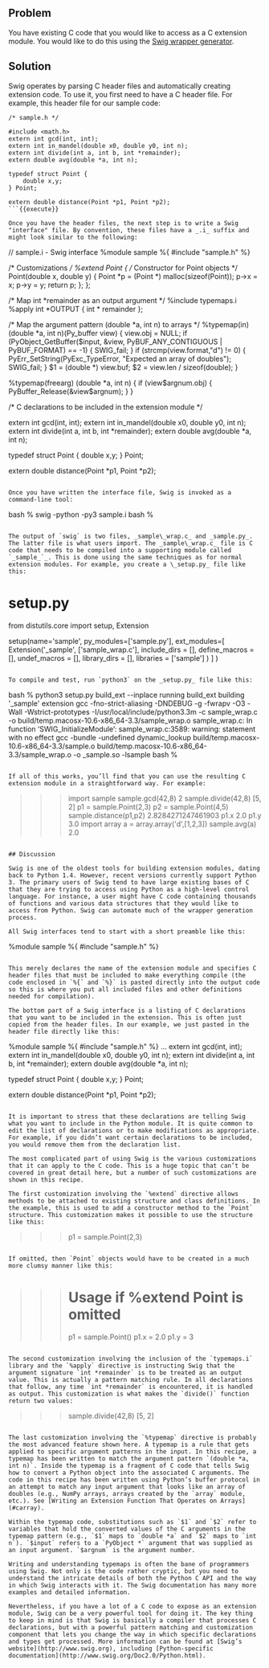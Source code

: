 ## Problem

You have existing C code that you would like to access as a C extension module. You would like to do this using the [Swig wrapper generator](http://www.swig.org).

## Solution

Swig operates by parsing C header files and automatically creating extension code. To use it, you first need to have a C header file. For example, this header file for our sample code:

```
/* sample.h */

#include <math.h>
extern int gcd(int, int);
extern int in_mandel(double x0, double y0, int n);
extern int divide(int a, int b, int *remainder);
extern double avg(double *a, int n);

typedef struct Point {
    double x,y;
} Point;

extern double distance(Point *p1, Point *p2);
```{{execute}}

Once you have the header files, the next step is to write a Swig "interface" file. By convention, these files have a _.i_ suffix and might look similar to the following:

```
// sample.i - Swig interface
%module sample
%{
#include "sample.h"
%}

/* Customizations */
%extend Point {
    /* Constructor for Point objects */
    Point(double x, double y) {
        Point *p = (Point *) malloc(sizeof(Point));
	p->x = x;
	p->y = y;
	return p;
   };
};

/* Map int *remainder as an output argument */
%include typemaps.i
%apply int *OUTPUT { int * remainder };

/* Map the argument pattern (double *a, int n) to arrays */
%typemap(in) (double *a, int n)(Py_buffer view) {
  view.obj = NULL;
  if (PyObject_GetBuffer($input, &view, PyBUF_ANY_CONTIGUOUS | PyBUF_FORMAT) == -1) {
    SWIG_fail;
  }
  if (strcmp(view.format,"d") != 0) {
    PyErr_SetString(PyExc_TypeError, "Expected an array of doubles");
    SWIG_fail;
  }
  $1 = (double *) view.buf;
  $2 = view.len / sizeof(double);
}

%typemap(freearg) (double *a, int n) {
  if (view$argnum.obj) {
    PyBuffer_Release(&view$argnum);
  }
}

/* C declarations to be included in the extension module */

extern int gcd(int, int);
extern int in_mandel(double x0, double y0, int n);
extern int divide(int a, int b, int *remainder);
extern double avg(double *a, int n);

typedef struct Point {
    double x,y;
} Point;

extern double distance(Point *p1, Point *p2);
```{{execute}}

Once you have written the interface file, Swig is invoked as a command-line tool:

```
bash % swig -python -py3 sample.i
bash %
```{{execute}}

The output of `swig` is two files, _sample\_wrap.c_ and _sample.py_. The latter file is what users import. The _sample\_wrap.c_ file is C code that needs to be compiled into a supporting module called `_sample_`_. This is done using the same techniques as for normal extension modules. For example, you create a \_setup.py_ file like this:

```
# setup.py
from distutils.core import setup, Extension

setup(name='sample',
      py_modules=['sample.py'],
      ext_modules=[
        Extension('_sample',
                  ['sample_wrap.c'],
                  include_dirs = [],
                  define_macros = [],
                  undef_macros = [],
                  library_dirs = [],
                  libraries = ['sample']
                  )
        ]
)
```{{execute}}

To compile and test, run `python3` on the _setup.py_ file like this:

```
bash % python3 setup.py build_ext --inplace
running build_ext
building '_sample' extension
gcc -fno-strict-aliasing -DNDEBUG -g -fwrapv -O3 -Wall -Wstrict-prototypes
-I/usr/local/include/python3.3m -c sample_wrap.c
 -o build/temp.macosx-10.6-x86_64-3.3/sample_wrap.o
sample_wrap.c: In function ‘SWIG_InitializeModule’:
sample_wrap.c:3589: warning: statement with no effect
gcc -bundle -undefined dynamic_lookup build/temp.macosx-10.6-x86_64-3.3/sample.o
 build/temp.macosx-10.6-x86_64-3.3/sample_wrap.o -o _sample.so -lsample
bash %
```{{execute}}

If all of this works, you’ll find that you can use the resulting C extension module in a straightforward way. For example:

```
>>> import sample
>>> sample.gcd(42,8)
2
>>> sample.divide(42,8)
[5, 2]
>>> p1 = sample.Point(2,3)
>>> p2 = sample.Point(4,5)
>>> sample.distance(p1,p2)
2.8284271247461903
>>> p1.x
2.0
>>> p1.y
3.0
>>> import array
>>> a = array.array('d',[1,2,3])
>>> sample.avg(a)
2.0
>>>
```{{execute}}

## Discussion

Swig is one of the oldest tools for building extension modules, dating back to Python 1.4. However, recent versions currently support Python 3. The primary users of Swig tend to have large existing bases of C that they are trying to access using Python as a high-level control language. For instance, a user might have C code containing thousands of functions and various data structures that they would like to access from Python. Swig can automate much of the wrapper generation process.

All Swig interfaces tend to start with a short preamble like this:

```
%module sample
%{
#include "sample.h"
%}
```{{execute}}

This merely declares the name of the extension module and specifies C header files that must be included to make everything compile (the code enclosed in `%{` and `%}` is pasted directly into the output code so this is where you put all included files and other definitions needed for compilation).

The bottom part of a Swig interface is a listing of C declarations that you want to be included in the extension. This is often just copied from the header files. In our example, we just pasted in the header file directly like this:

```
%module sample
%{
#include "sample.h"
%}
...
extern int gcd(int, int);
extern int in_mandel(double x0, double y0, int n);
extern int divide(int a, int b, int *remainder);
extern double avg(double *a, int n);

typedef struct Point {
    double x,y;
} Point;

extern double distance(Point *p1, Point *p2);
```{{execute}}

It is important to stress that these declarations are telling Swig what you want to include in the Python module. It is quite common to edit the list of declarations or to make modifications as appropriate. For example, if you didn’t want certain declarations to be included, you would remove them from the declaration list.

The most complicated part of using Swig is the various customizations that it can apply to the C code. This is a huge topic that can’t be covered in great detail here, but a number of such customizations are shown in this recipe.

The first customization involving the `%extend` directive allows methods to be attached to existing structure and class definitions. In the example, this is used to add a constructor method to the `Point` structure. This customization makes it possible to use the structure like this:

```
>>> p1 = sample.Point(2,3)
>>>
```{{execute}}

If omitted, then `Point` objects would have to be created in a much more clumsy manner like this:

```
>>> # Usage if %extend Point is omitted
>>> p1 = sample.Point()
>>> p1.x = 2.0
>>> p1.y = 3
```{{execute}}

The second customization involving the inclusion of the `typemaps.i` library and the `%apply` directive is instructing Swig that the argument signature `int *remainder` is to be treated as an output value. This is actually a pattern matching rule. In all declarations that follow, any time `int *remainder` is encountered, it is handled as output. This customization is what makes the `divide()` function return two values:

```
>>> sample.divide(42,8)
[5, 2]
>>>
```{{execute}}

The last customization involving the `%typemap` directive is probably the most advanced feature shown here. A typemap is a rule that gets applied to specific argument patterns in the input. In this recipe, a typemap has been written to match the argument pattern `(double *a, int n)`. Inside the typemap is a fragment of C code that tells Swig how to convert a Python object into the associated C arguments. The code in this recipe has been written using Python’s buffer protocol in an attempt to match any input argument that looks like an array of doubles (e.g., NumPy arrays, arrays created by the `array` module, etc.). See [Writing an Extension Function That Operates on Arrays](#carray).

Within the typemap code, substitutions such as `$1` and `$2` refer to variables that hold the converted values of the C arguments in the typemap pattern (e.g., `$1` maps to `double *a` and `$2` maps to `int n`). `$input` refers to a `PyObject *` argument that was supplied as an input argument. `$argnum` is the argument number.

Writing and understanding typemaps is often the bane of programmers using Swig. Not only is the code rather cryptic, but you need to understand the intricate details of both the Python C API and the way in which Swig interacts with it. The Swig documentation has many more examples and detailed information.

Nevertheless, if you have a lot of a C code to expose as an extension module, Swig can be a very powerful tool for doing it. The key thing to keep in mind is that Swig is basically a compiler that processes C declarations, but with a powerful pattern matching and customization component that lets you change the way in which specific declarations and types get processed. More information can be found at [Swig’s website](http://www.swig.org), including [Python-specific documentation](http://www.swig.org/Doc2.0/Python.html).